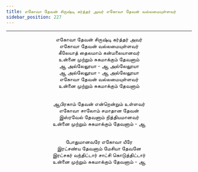 ```yaml
---
title: எகோவா தேவன் சிருஷ்டி கர்த்தர் அவர் எகோவா தேவன் வல்லமையுள்ளவர்
sidebar_position: 227
---
```


---
<center>
எகோவா தேவன் சிருஷ்டி கர்த்தர் அவர்<br/>
எகோவா தேவன் வல்லமையுள்ளவர்<br/>
கீலேயாத் தைலமாம் கன்மலையானவர்<br/>
உன்னை முற்றும் சுகமாக்கும் தேவனாம்<br/>
ஆ அல்லேலூயா - ஆ அல்லேலூயா<br/>
ஆ அல்லேலூயா - ஆ அல்லேலூயா<br/>
எகோவா தேவன் வல்லமையுள்ளவர்<br/>
உன்னை முற்றும் சுகமாக்கும் தேவனாம்<br/><br/>

ஆபிரகாம் தேவன் என்றென்றும் உள்ளவர்<br/>
எகோவா சாலோம் சமாதான தேவன்<br/>
இஸ்ரவேல் தேவனாம் நித்தியமானவர்<br/>
உன்னை முற்றும் சுகமாக்கும் தேவனாம்        - ஆ<br/><br/>

போதுமானவரே எகோவா யீரே<br/>
இரட்சண்ய தேவனாம் மேசியா தேவனே<br/>
இரட்சகர் வந்திட்டார் சாட்சி கொடுத்திட்டார்<br/>
உன்னை முற்றும் சுகமாக்கும் தேவனாம்        - ஆ
</center>